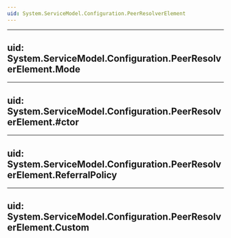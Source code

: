 ```yaml
---
uid: System.ServiceModel.Configuration.PeerResolverElement
---
```


---
uid: System.ServiceModel.Configuration.PeerResolverElement.Mode
---

---
uid: System.ServiceModel.Configuration.PeerResolverElement.#ctor
---

---
uid: System.ServiceModel.Configuration.PeerResolverElement.ReferralPolicy
---

---
uid: System.ServiceModel.Configuration.PeerResolverElement.Custom
---
